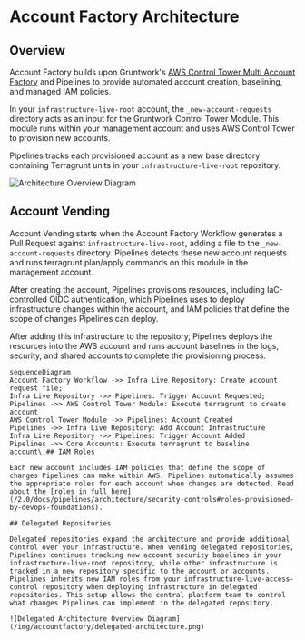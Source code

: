 # Account Factory Architecture

## Overview

Account Factory builds upon Gruntwork's [AWS Control Tower Multi Account Factory](/reference/modules/terraform-aws-control-tower/control-tower-multi-account-factory/) and Pipelines to provide automated account creation, baselining, and managed IAM policies.

In your `infrastructure-live-root` account, the `_new-account-requests` directory acts as an input for the Gruntwork Control Tower Module. This module runs within your management account and uses AWS Control Tower to provision new accounts.

Pipelines tracks each provisioned account as a new base directory containing Terragrunt units in your `infrastructure-live-root` repository.

![Architecture Overview Diagram](/img/accountfactory/architecture.png)

## Account Vending

Account Vending starts when the Account Factory Workflow generates a Pull Request against `infrastructure-live-root`, adding a file to the `_new-account-requests` directory. Pipelines detects these new account requests and runs terragrunt plan/apply commands on this module in the management account.

After creating the account, Pipelines provisions resources, including IaC-controlled OIDC authentication, which Pipelines uses to deploy infrastructure changes within the account, and IAM policies that define the scope of changes Pipelines can deploy.

After adding this infrastructure to the repository, Pipelines deploys the resources into the AWS account and runs account baselines in the logs, security, and shared accounts to complete the provisioning process.

```mermaid
sequenceDiagram
Account Factory Workflow ->> Infra Live Repository: Create account request file;
Infra Live Repository ->> Pipelines: Trigger Account Requested;
Pipelines ->> AWS Control Tower Module: Execute terragrunt to create account
AWS Control Tower Module ->> Pipelines: Account Created
Pipelines ->> Infra Live Repository: Add Account Infrastructure
Infra Live Repository ->> Pipelines: Trigger Account Added
Pipelines ->> Core Accounts: Execute terragrunt to baseline account\.## IAM Roles

Each new account includes IAM policies that define the scope of changes Pipelines can make within AWS. Pipelines automatically assumes the appropriate roles for each account when changes are detected. Read about the [roles in full here](/2.0/docs/pipelines/architecture/security-controls#roles-provisioned-by-devops-foundations).

## Delegated Repositories

Delegated repositories expand the architecture and provide additional control over your infrastructure. When vending delegated repositories, Pipelines continues tracking new account security baselines in your infrastructure-live-root repository, while other infrastructure is tracked in a new repository specific to the account or accounts. Pipelines inherits new IAM roles from your infrastructure-live-access-control repository when deploying infrastructure in delegated repositories. This setup allows the central platform team to control what changes Pipelines can implement in the delegated repository.

![Delegated Architecture Overview Diagram](/img/accountfactory/delegated-architecture.png)
